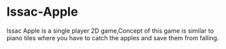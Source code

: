 # Issac-Apple
Issac Apple is a single player 2D game,Concept of this game is similar to piano tiles where you have to catch the apples and save them from falling.
